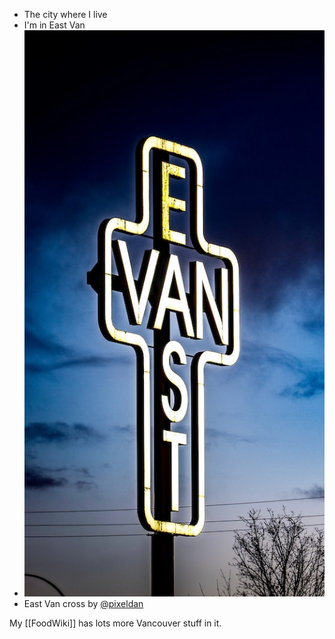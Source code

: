 ---
---

- The city where I live
- I'm in East Van
- ![](../assets/daniel-abadia-aowabhfa6bg-unsplash.jpg)
- East Van cross by [@pixeldan](https://unsplash.com/photos/aowabhfa6bg)

My [[FoodWiki]] has lots more Vancouver stuff in it.